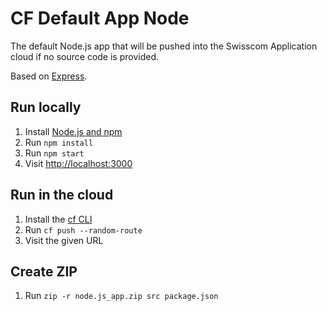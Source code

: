 # CF Default App Node

The default Node.js app that will be pushed into the Swisscom Application cloud if no source code is provided.

Based on [Express](http://expressjs.com/).

## Run locally

1. Install [Node.js and npm](https://nodejs.org/)
1. Run `npm install`
1. Run `npm start`
1. Visit [http://localhost:3000](http://localhost:3000)

## Run in the cloud

1. Install the [cf CLI](https://github.com/cloudfoundry/cli#downloads)
1. Run `cf push --random-route`
1. Visit the given URL

## Create ZIP

1. Run `zip -r node.js_app.zip src package.json`
